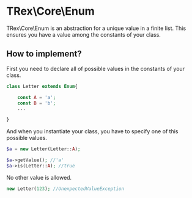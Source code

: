 # TRex\Core\Enum

TRex\Core\Enum is an abstraction for a unique value in a finite list. This ensures you have a value among the constants of your class.


## How to implement?

First you need to declare all of possible values in the constants of your class.

```php
class Letter extends Enum{

    const A = 'a';
    const B = 'b';
    ...

}
```

And when you instantiate your class, you have to specify one of this possible values.

```php
$a = new Letter(Letter::A);

$a->getValue(); //'a'
$a->is(Letter::A); //true
```

No other value is allowed.

```php
new Letter(123); //UnexpectedValueException
```